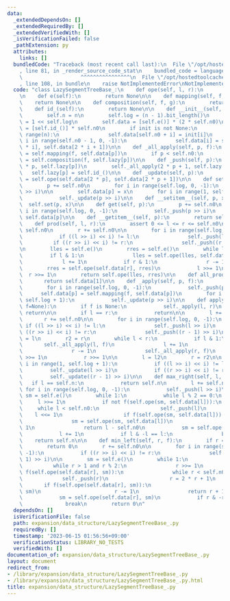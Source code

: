 ```yaml
---
data:
  _extendedDependsOn: []
  _extendedRequiredBy: []
  _extendedVerifiedWith: []
  _isVerificationFailed: false
  _pathExtension: py
  attributes:
    links: []
  bundledCode: "Traceback (most recent call last):\n  File \"/opt/hostedtoolcache/Python/3.11.4/x64/lib/python3.11/site-packages/onlinejudge_verify/documentation/build.py\"\
    , line 81, in _render_source_code_stat\n    bundled_code = language.bundle(\n\
    \                   ^^^^^^^^^^^^^^^^\n  File \"/opt/hostedtoolcache/Python/3.11.4/x64/lib/python3.11/site-packages/onlinejudge_verify/languages/python.py\"\
    , line 108, in bundle\n    raise NotImplementedError\nNotImplementedError\n"
  code: "class LazySegmentTreeBase_:\n    def ope(self, l, r):\n        return None\n\
    \n    def e(self):\n        return None\n\n    def mapping(self, f, x):\n    \
    \    return None\n\n    def composition(self, f, g):\n        return None\n\n\
    \    def id_(self):\n        return None\n\n    def __init__(self, n, init=None):\n\
    \        self.n = n\n        self.log = (n - 1).bit_length()\n        self.n0\
    \ = 1 << self.log\n        self.data = [self.e()] * (2 * self.n0)\n        self.lazy\
    \ = [self.id_()] * self.n0\n        if init is not None:\n            for i in\
    \ range(n):\n                self.data[self.n0 + i] = init[i]\n            for\
    \ i in range(self.n0 - 1, 0, -1):\n                self.data[i] = self.ope(self.data[2\
    \ * i], self.data[2 * i + 1])\n\n    def _all_apply(self, p, f):\n        self.data[p]\
    \ = self.mapping(f, self.data[p])\n        if p < self.n0:\n            self.lazy[p]\
    \ = self.composition(f, self.lazy[p])\n\n    def _push(self, p):\n        self._all_apply(2\
    \ * p, self.lazy[p])\n        self._all_apply(2 * p + 1, self.lazy[p])\n     \
    \   self.lazy[p] = self.id_()\n\n    def _update(self, p):\n        self.data[p]\
    \ = self.ope(self.data[2 * p], self.data[2 * p + 1])\n\n    def set(self, p, x):\n\
    \        p += self.n0\n        for i in range(self.log, 0, -1):\n            self._push(p\
    \ >> i)\n\n        self.data[p] = x\n        for i in range(1, self.log + 1):\n\
    \            self._update(p >> i)\n\n    def __setitem__(self, p, x):\n      \
    \  self.set(p, x)\n\n    def get(self, p):\n        p += self.n0\n        for\
    \ i in range(self.log, 0, -1):\n            self._push(p >> i)\n        return\
    \ self.data[p]\n\n    def __getitem__(self, p):\n        return self.get(p)\n\n\
    \    def prod(self, l, r):\n        assert 0 <= l <= r <= self.n0\n        l +=\
    \ self.n0\n        r += self.n0\n\n        for i in range(self.log, 0, -1):\n\
    \            if ((l >> i) << i) != l:\n                self._push(l >> i)\n  \
    \          if ((r >> i) << i) != r:\n                self._push((r - 1) >> i)\n\
    \n        lles = self.e()\n        rres = self.e()\n        while l < r:\n   \
    \         if l & 1:\n                lles = self.ope(lles, self.data[l])\n   \
    \             l += 1\n            if r & 1:\n                r -= 1\n        \
    \        rres = self.ope(self.data[r], rres)\n            l >>= 1\n          \
    \  r >>= 1\n        return self.ope(lles, rres)\n\n    def all_prod(self):\n \
    \       return self.data[1]\n\n    def _apply(self, p, f):\n        p += self.n0\n\
    \        for i in range(self.log, 0, -1):\n            self._push(p >> i)\n  \
    \      self.data[p] = self.mapping(f, self.data[p])\n        for i in range(1,\
    \ self.log + 1):\n            self._update(p >> i)\n\n    def apply(self, l, r,\
    \ f=None):\n        if f is None:\n            self._apply(l, r)\n           \
    \ return\n\n        if l == r:\n            return\n\n        l += self.n0\n \
    \       r += self.n0\n\n        for i in range(self.log, 0, -1):\n           \
    \ if ((l >> i) << i) != l:\n                self._push(l >> i)\n            if\
    \ ((r >> i) << i) != r:\n                self._push((r - 1) >> i)\n\n        l2\
    \ = l\n        r2 = r\n        while l < r:\n            if l & 1:\n         \
    \       self._all_apply(l, f)\n                l += 1\n            if r & 1:\n\
    \                r -= 1\n                self._all_apply(r, f)\n            l\
    \ >>= 1\n            r >>= 1\n\n        l = l2\n        r = r2\n\n        for\
    \ i in range(1, self.log + 1):\n            if ((l >> i) << i) != l:\n       \
    \         self._update(l >> i)\n            if ((r >> i) << i) != r:\n       \
    \         self._update((r - 1) >> i)\n\n    def max_right(self, l, f):\n     \
    \   if l == self.n:\n            return self.n\n        l += self.n0\n       \
    \ for i in range(self.log, 0, -1):\n            self._push(l >> i)\n\n       \
    \ sm = self.e()\n        while 1:\n            while l % 2 == 0:\n           \
    \     l >>= 1\n            if not f(self.ope(sm, self.data[l])):\n           \
    \     while l < self.n0:\n                    self._push(l)\n                \
    \    l <<= 1\n                    if f(self.ope(sm, self.data[l])):\n        \
    \                sm = self.ope(sm, self.data[l])\n                        l +=\
    \ 1\n                return l - self.n0\n            sm = self.ope(sm, self.data[l])\n\
    \            l += 1\n            if l & -l == l:\n                break\n    \
    \    return self.n\n\n    def min_left(self, r, f):\n        if r == 0:\n    \
    \        return 0\n        r += self.n0\n\n        for i in range(self.log, 0,\
    \ -1):\n            if ((r >> i) << i) != r:\n                self._push((r -\
    \ 1) >> i)\n\n        sm = self.e()\n        while 1:\n            r -= 1\n  \
    \          while r > 1 and r % 2:\n                r >>= 1\n            if not\
    \ f(self.ope(self.data[r], sm)):\n                while r < self.n0:\n       \
    \             self._push(r)\n                    r = 2 * r + 1\n             \
    \       if f(self.ope(self.data[r], sm)):\n                        sm = self.ope(self.data[r],\
    \ sm)\n                        r -= 1\n                return r + 1 - self.n0\n\
    \            sm = self.ope(self.data[r], sm)\n            if r & -r == r:\n  \
    \              break\n        return 0\n"
  dependsOn: []
  isVerificationFile: false
  path: expansion/data_structure/LazySegmentTreeBase_.py
  requiredBy: []
  timestamp: '2023-06-15 01:56:56+09:00'
  verificationStatus: LIBRARY_NO_TESTS
  verifiedWith: []
documentation_of: expansion/data_structure/LazySegmentTreeBase_.py
layout: document
redirect_from:
- /library/expansion/data_structure/LazySegmentTreeBase_.py
- /library/expansion/data_structure/LazySegmentTreeBase_.py.html
title: expansion/data_structure/LazySegmentTreeBase_.py
---
```

